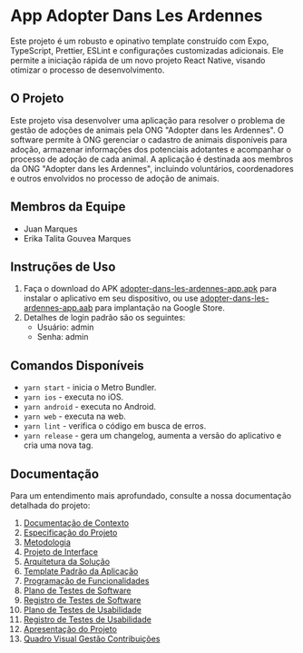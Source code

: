 # App Adopter Dans Les Ardennes

Este projeto é um robusto e opinativo template construído com Expo, TypeScript, Prettier, ESLint e configurações customizadas adicionais. Ele permite a iniciação rápida de um novo projeto React Native, visando otimizar o processo de desenvolvimento.
## O Projeto

Este projeto visa desenvolver uma aplicação para resolver o problema de gestão de adoções de animais pela ONG "Adopter dans les Ardennes". O software permite à ONG gerenciar o cadastro de animais disponíveis para adoção, armazenar informações dos potenciais adotantes e acompanhar o processo de adoção de cada animal. A aplicação é destinada aos membros da ONG "Adopter dans les Ardennes", incluindo voluntários, coordenadores e outros envolvidos no processo de adoção de animais.

## Membros da Equipe

- Juan Marques
- Erika Talita Gouvea Marques

## Instruções de Uso

1. Faça o download do APK [adopter-dans-les-ardennes-app.apk](https://expo.dev/artifacts/eas/c8ejMeYKcJB7VYgGVXpNHQ.apk) para instalar o aplicativo em seu dispositivo, ou use [adopter-dans-les-ardennes-app.aab](https://expo.dev/artifacts/eas/tQJFzmqcCaRQU2ynLEUVRs.aab) para implantação na Google Store.
2. Detalhes de login padrão são os seguintes:
    - Usuário: admin
    - Senha: admin

## Comandos Disponíveis

- `yarn start` - inicia o Metro Bundler.
- `yarn ios` - executa no iOS.
- `yarn android` - executa no Android.
- `yarn web` - executa na web.
- `yarn lint` - verifica o código em busca de erros.
- `yarn release` - gera um changelog, aumenta a versão do aplicativo e cria uma nova tag.

## Documentação

Para um entendimento mais aprofundado, consulte a nossa documentação detalhada do projeto:

1. [Documentação de Contexto](https://github.com/ICEI-PUC-Minas-PMV-SInt/pmv-sint-2023-1-e5-proj-mov-t1-grupo-2-projetos/blob/main/docs/01-Documentação%20de%20Contexto.md)
2. [Especificação do Projeto](https://github.com/ICEI-PUC-Minas-PMV-SInt/pmv-sint-2023-1-e5-proj-mov-t1-grupo-2-projetos/blob/main/docs/02-Especificação%20do%20Projeto.md)
3. [Metodologia](https://github.com/ICEI-PUC-Minas-PMV-SInt/pmv-sint-2023-1-e5-proj-mov-t1-grupo-2-projetos/blob/main/docs/03-Metodologia.md)
4. [Projeto de Interface](https://github.com/ICEI-PUC-Minas-PMV-SInt/pmv-sint-2023-1-e5-proj-mov-t1-grupo-2-projetos/blob/main/docs/04-Projeto_de%20Interface.md)
5. [Arquitetura da Solução](https://github.com/ICEI-PUC-Minas-PMV-SInt/pmv-sint-2023-1-e5-proj-mov-t1-grupo-2-projetos/blob/main/docs/05-Arquitetura%20da%20Solução.md)
6. [Template Padrão da Aplicação](https://github.com/ICEI-PUC-Minas-PMV-SInt/pmv-sint-2023-1-e5-proj-mov-t1-grupo-2-projetos/blob/main/docs/06-Template%20Padrão%20da%20Aplicação.md)
7. [Programação de Funcionalidades](https://github.com/ICEI-PUC-Minas-PMV-SInt/pmv-sint-2023-1-e5-proj-mov-t1-grupo-2-projetos/blob/main/docs/07-Programação%20de%20Funcionalidades.md)
8. [Plano de Testes de Software](https://github.com/ICEI-PUC-Minas-PMV-SInt/pmv-sint-2023-1-e5-proj-mov-t1-grupo-2-projetos/blob/main/docs/08-Plano%20de%20Testes%20de%20Software.md)
9. [Registro de Testes de Software](https://github.com/ICEI-PUC-Minas-PMV-SInt/pmv-sint-2023-1-e5-proj-mov-t1-grupo-2-projetos/blob/main/docs/09-Registro%20de%20Testes%20de%20Software.md)
10. [Plano de Testes de Usabilidade](https://github.com/ICEI-PUC-Minas-PMV-SInt/pmv-sint-2023-1-e5-proj-mov-t1-grupo-2-projetos/blob/main/docs/10-Plano%20de%20Testes%20de%20Usabilidade.md)
11. [Registro de Testes de Usabilidade](https://github.com/ICEI-PUC-Minas-PMV-SInt/pmv-sint-2023-1-e5-proj-mov-t1-grupo-2-projetos/blob/main/docs/11-Registro%20de%20Testes%20de%20Usabilidade.md)
12. [Apresentação do Projeto](https://github.com/ICEI-PUC-Minas-PMV-SInt/pmv-sint-2023-1-e5-proj-mov-t1-grupo-2-projetos/blob/main/docs/12-Apresentação%20do%20Projeto.md)
13. [Quadro Visual Gestão Contribuições](https://github.com/ICEI-PUC-Minas-PMV-SInt/pmv-sint-2023-1-e5-proj-mov-t1-grupo-2-projetos/blob/main/docs/13-Quadro%20Visual%20Gestão%20Contribuições.md.md)


